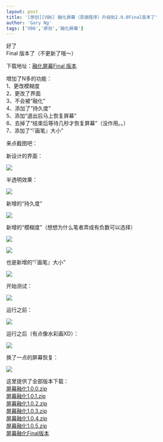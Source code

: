 ```yaml
---
layout: post
title: '[原创][VB6] 融化屏幕（恶搞程序）升级到2.0.0Final版本了'
author: 'Gary Ng'
tags: ['VB6','原创','融化屏幕']
---
```


好了  
Final 版本了（不更新了哦～）  
  
下载地址：[融化屏幕Final 版本](http://dl.dropbox.com/u/43619472/%E6%89%B9%E5%A4%84%E7%90%86/VB6/%E5%B1%8F%E5%B9%95%E8%9E%8D%E5%8C%96/%E5%B1%8F%E5%B9%95%E8%9E%8D%E5%8C%96.zip)  
  
增加了N多的功能：  
1、更改模糊度  
2、更改了界面  
3、不会被“融化”  
4、添加了“持久度”  
5、添加“退出后马上恢复屏幕”  
6、去掉了“结束后等待几秒才恢复屏幕”（没作用。。）  
7、添加了“『画笔』大小”  
  
  
来点截图吧：  
  


新设计的界面：  


![](http://2.bp.blogspot.com/-FSc-4TTooYk/TsIelsQDtqI/AAAAAAAAAv4/67WsCDiYPGA/s1600/2011-11-14+16-10-52.jpg)

  
半透明效果：  


  


![](http://1.bp.blogspot.com/-BiW_AYncwpk/TsIevxQr7dI/AAAAAAAAAwE/1RjCO4EXMrU/s640/2011-11-15+16-01-55.jpg)

  
新增的“持久度”  


![](http://4.bp.blogspot.com/-7cZFA2XDWhg/TsIewb8T-4I/AAAAAAAAAwQ/3fk4kPStU9s/s640/2011-11-15+16-02-13.jpg)

  
新增的“模糊度”（想想为什么笔者弄成有负数可以选择）  


![](http://2.bp.blogspot.com/-OMYOLvlfShg/TsIex3TTeVI/AAAAAAAAAwU/VWvlpWDU5dE/s640/2011-11-15+16-02-45.jpg)

  


![](http://3.bp.blogspot.com/-9_JednUwazo/TsIeyuZ6SOI/AAAAAAAAAwg/amw6Bn1R0Lc/s640/2011-11-15+16-03-00.jpg)

  
也是新增的“『画笔』大小”  


![](http://4.bp.blogspot.com/-USoQ20aAiqM/TsIez4pByqI/AAAAAAAAAwk/1Vga1evA2Ao/s640/2011-11-15+16-03-22.jpg)

  
  
开始测试：  


![](http://2.bp.blogspot.com/-xKIrpIKmL3U/TsIe0oP0DpI/AAAAAAAAAww/pdAFeqMDE7k/s640/2011-11-15+16-03-37.jpg)

  
  
运行之前：  


![](http://1.bp.blogspot.com/-oM4hEb7yv2s/TsIe1-kJPHI/AAAAAAAAAw4/8B5Xx_dxDLw/s640/2011-11-15+16-04-51.jpg)

  
  
运行之后（有点像水彩画XD）：  


![](http://2.bp.blogspot.com/-NLsQF0Ef1y8/TsIe4V0778I/AAAAAAAAAxI/kDoOw3w2qTM/s640/2011-11-15+16-07-16.jpg)

  
换了一点的屏幕恢复：  


![](http://3.bp.blogspot.com/-tXgl-dr55TY/TsIe43V-a7I/AAAAAAAAAxQ/abPLyZMJxGs/s640/2011-11-15+16-07-40.jpg)

  
  
这里提供了全部版本下载：  
[屏幕融化1.0.0.zip](http://dl.dropbox.com/u/43619472/%E6%89%B9%E5%A4%84%E7%90%86/VB6/%E5%B1%8F%E5%B9%95%E8%9E%8D%E5%8C%96/%E5%B1%8F%E5%B9%95%E8%9E%8D%E5%8C%961.0.0.zip)  
[屏幕融化1.0.1.zip](http://dl.dropbox.com/u/43619472/%E6%89%B9%E5%A4%84%E7%90%86/VB6/%E5%B1%8F%E5%B9%95%E8%9E%8D%E5%8C%96/%E5%B1%8F%E5%B9%95%E8%9E%8D%E5%8C%961.0.1.zip)  
[屏幕融化1.0.2.zip](http://dl.dropbox.com/u/43619472/%E6%89%B9%E5%A4%84%E7%90%86/VB6/%E5%B1%8F%E5%B9%95%E8%9E%8D%E5%8C%96/%E5%B1%8F%E5%B9%95%E8%9E%8D%E5%8C%961.0.2.zip)  
[屏幕融化1.0.3.zip](http://dl.dropbox.com/u/43619472/%E6%89%B9%E5%A4%84%E7%90%86/VB6/%E5%B1%8F%E5%B9%95%E8%9E%8D%E5%8C%96/%E5%B1%8F%E5%B9%95%E8%9E%8D%E5%8C%961.0.3.zip)  
[屏幕融化1.0.4.zip](http://dl.dropbox.com/u/43619472/%E6%89%B9%E5%A4%84%E7%90%86/VB6/%E5%B1%8F%E5%B9%95%E8%9E%8D%E5%8C%96/%E5%B1%8F%E5%B9%95%E8%9E%8D%E5%8C%961.0.4.zip)  
[屏幕融化1.0.5.zip](http://dl.dropbox.com/u/43619472/%E6%89%B9%E5%A4%84%E7%90%86/VB6/%E5%B1%8F%E5%B9%95%E8%9E%8D%E5%8C%96/%E5%B1%8F%E5%B9%95%E8%9E%8D%E5%8C%961.0.5.zip)  
[屏幕融化Final版本](http://dl.dropbox.com/u/43619472/%E6%89%B9%E5%A4%84%E7%90%86/VB6/%E5%B1%8F%E5%B9%95%E8%9E%8D%E5%8C%96/%E5%B1%8F%E5%B9%95%E8%9E%8D%E5%8C%96.zip)  
  

